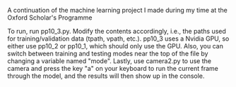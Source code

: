 A continuation of the machine learning project I made during my time at the Oxford Scholar's Programme

To run, run pp10_3.py.
Modify the contents accordingly, i.e., the paths used for training/validation data (tpath, vpath, etc.).
pp10_3 uses a Nvidia GPU, so either use pp10_2 or pp10_1, which should only use the GPU.
Also, you can switch between training and testing modes near the top of the file by changing a variable named "mode".
Lastly, use camera2.py to use the camera and press the key "a" on your keyboard to run the current frame through the model, and the results will then show up in the console.
